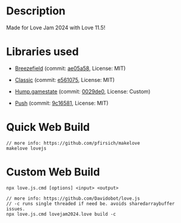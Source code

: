 # Description
Made for Love Jam 2024 with Love 11.5!

# Libraries used
* [Breezefield](https://github.com/HDictus/breezefield) (commit: [ae05a58](https://github.com/HDictus/breezefield/commit/ae05a587e5549163bda817111621594cdcb5a7db), License: MIT)

* [Classic](https://github.com/rxi/classic/) (commit: [e561075](https://github.com/rxi/classic/commit/e5610756c98ac2f8facd7ab90c94e1a097ecd2c6), License: MIT)

* [Hump.gamestate](https://github.com/HDictus/hump) (commit: [0029de0](https://github.com/HDictus/hump/commit/0029de08a0d3339ecc910af4a19eef89538f0972), License: Custom)

* [Push](https://github.com/Ulydev/push) (commit: [9c16581](https://github.com/Ulydev/push/commit/9c165816a14c868339c3cd0d22eed65c313c8bf8), License: MIT)

# Quick Web Build
```
// more info: https://github.com/pfirsich/makelove
makelove lovejs
```

# Custom Web Build
```
npx love.js.cmd [options] <input> <output>

// more info: https://github.com/Davidobot/love.js
// -c runs single threaded if need be. avoids sharedarraybuffer issues.
npx love.js.cmd lovejam2024.love build -c
```